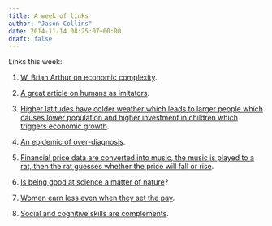 ```yaml
---
title: A week of links
author: "Jason Collins"
date: 2014-11-14 08:25:07+00:00
draft: false
---
```


Links this week:






	
  1. [W. Brian Arthur on economic complexity](https://medium.com/sfi-30-foundations-frontiers/economic-complexity-a-different-way-to-look-at-the-economy-eae5fa2341cd).

	
  2. [A great article on humans as imitators](http://aeon.co/magazine/science/imitation-is-what-makes-us-human-and-creativ/).

	
  3. [Higher latitudes have colder weather which leads to larger people which causes lower population and higher investment in children which triggers economic growth](http://marginalrevolution.com/marginalrevolution/2014/11/the-reversal-of-the-latitude-income-correlation.html).

	
  4. [An epidemic of over-diagnosis](http://www.nytimes.com/2014/11/06/opinion/an-epidemic-of-thyroid-cancer.html?_r=3).

	
  5. [Financial price data are converted into music, the music is played to a rat, then the rat guesses whether the price will fall or rise](http://timharford.com/2014/11/trading-places-with-a-rat/).

	
  6. [Is being good at science a matter of nature](http://www.theatlantic.com/education/archive/2014/11/is-being-good-at-science-a-genetic-trait/382287/)?

	
  7. [Women earn less even when they set the pay](http://www.ft.com/intl/cms/s/0/79a98b40-59d6-11e4-9787-00144feab7de.html#axzz3Iw3phXSD).

	
  8. [Social and cognitive skills are complements](http://marginalrevolution.com/marginalrevolution/2014/11/the-increasing-complementarity-between-cognitive-and-social-skills.html).


